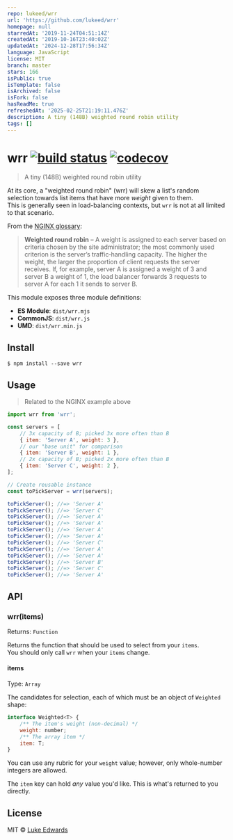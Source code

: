```yaml
---
repo: lukeed/wrr
url: 'https://github.com/lukeed/wrr'
homepage: null
starredAt: '2019-11-24T04:51:14Z'
createdAt: '2019-10-16T23:40:02Z'
updatedAt: '2024-12-28T17:56:34Z'
language: JavaScript
license: MIT
branch: master
stars: 166
isPublic: true
isTemplate: false
isArchived: false
isFork: false
hasReadMe: true
refreshedAt: '2025-02-25T21:19:11.476Z'
description: A tiny (148B) weighted round robin utility
tags: []
---
```


# wrr [![build status](https://badgen.net/github/status/lukeed/wrr)](https://github.com/lukeed/wrr/actions) [![codecov](https://badgen.net/codecov/c/github/lukeed/wrr)](https://codecov.io/gh/lukeed/wrr)

> A tiny (148B) weighted round robin utility

At its core, a "weighted round robin" (wrr) will skew a list's random selection towards list items that have more _weight_ given to them.<br>This is generally seen in load-balancing contexts, but `wrr` is not at all limited to that scenario.

From the [NGINX glossary](https://www.nginx.com/resources/glossary/round-robin-load-balancing/):

> **Weighted round robin** – A weight is assigned to each server based on criteria chosen by the site administrator; the most commonly used criterion is the server’s traffic‑handling capacity. The higher the weight, the larger the proportion of client requests the server receives. If, for example, server A is assigned a weight of 3 and server B a weight of 1, the load balancer forwards 3 requests to server A for each 1 it sends to server B.

This module exposes three module definitions:

* **ES Module**: `dist/wrr.mjs`
* **CommonJS**: `dist/wrr.js`
* **UMD**: `dist/wrr.min.js`


## Install

```
$ npm install --save wrr
```


## Usage

> Related to the NGINX example above

```js
import wrr from 'wrr';

const servers = [
	// 3x capacity of B; picked 3x more often than B
	{ item: 'Server A', weight: 3 },
	// our "base unit" for comparison
	{ item: 'Server B', weight: 1 },
	// 2x capacity of B; picked 2x more often than B
	{ item: 'Server C', weight: 2 },
];

// Create reusable instance
const toPickServer = wrr(servers);

toPickServer(); //=> 'Server A'
toPickServer(); //=> 'Server C'
toPickServer(); //=> 'Server A'
toPickServer(); //=> 'Server A'
toPickServer(); //=> 'Server A'
toPickServer(); //=> 'Server A'
toPickServer(); //=> 'Server C'
toPickServer(); //=> 'Server A'
toPickServer(); //=> 'Server A'
toPickServer(); //=> 'Server B'
toPickServer(); //=> 'Server C'
toPickServer(); //=> 'Server A'
```


## API

### wrr(items)
Returns: `Function`

Returns the function that should be used to select from your `items`.<br>You should only call `wrr` when your `items` change.

#### items
Type: `Array`

The candidates for selection, each of which must be an object of `Weighted` shape:

```js
interface Weighted<T> {
	/** The item's weight (non-decimal) */
	weight: number;
	/** The array item */
	item: T;
}
```

You can use any rubric for your `weight` value; however, only whole-number integers are allowed.

The `item` key can hold _any_ value you'd like. This is what's returned to you directly.

## License

MIT © [Luke Edwards](https://lukeed.com)
